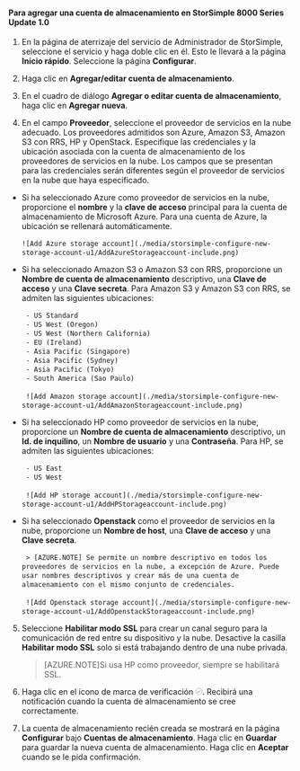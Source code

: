 <!--author=alkohli last changed: 9/17/15-->

#### Para agregar una cuenta de almacenamiento en StorSimple 8000 Series Update 1.0

1. En la página de aterrizaje del servicio de Administrador de StorSimple, seleccione el servicio y haga doble clic en él. Esto le llevará a la página **Inicio rápido**. Seleccione la página **Configurar**.

2. Haga clic en **Agregar/editar cuenta de almacenamiento**.

3. En el cuadro de diálogo **Agregar o editar cuenta de almacenamiento**, haga clic en **Agregar nueva**.

4. En el campo **Proveedor**, seleccione el proveedor de servicios en la nube adecuado. Los proveedores admitidos son Azure, Amazon S3, Amazon S3 con RRS, HP y OpenStack. Especifique las credenciales y la ubicación asociada con la cuenta de almacenamiento de los proveedores de servicios en la nube. Los campos que se presentan para las credenciales serán diferentes según el proveedor de servicios en la nube que haya especificado.
  - Si ha seleccionado Azure como proveedor de servicios en la nube, proporcione el **nombre** y la **clave de acceso** principal para la cuenta de almacenamiento de Microsoft Azure. Para una cuenta de Azure, la ubicación se rellenará automáticamente.

        ![Add Azure storage account](./media/storsimple-configure-new-storage-account-u1/AddAzureStorageaccount-include.png)

 - Si ha seleccionado Amazon S3 o Amazon S3 con RRS, proporcione un **Nombre de cuenta de almacenamiento** descriptivo, una **Clave de acceso** y una **Clave secreta**. Para Amazon S3 y Amazon S3 con RRS, se admiten las siguientes ubicaciones:

		- US Standard
		- US West (Oregon)
		- US West (Northern California)
		- EU (Ireland)
		- Asia Pacific (Singapore)
		- Asia Pacific (Sydney)
		- Asia Pacific (Tokyo)
		- South America (Sao Paulo)

        ![Add Amazon storage account](./media/storsimple-configure-new-storage-account-u1/AddAmazonStorageaccount-include.png)
	  		
 - Si ha seleccionado HP como proveedor de servicios en la nube, proporcione un **Nombre de cuenta de almacenamiento** descriptivo, un **Id. de inquilino**, un **Nombre de usuario** y una **Contraseña**. Para HP, se admiten las siguientes ubicaciones:

		- US East
		- US West
	  
        ![Add HP storage account](./media/storsimple-configure-new-storage-account-u1/AddHPStorageaccount-include.png)
	  		
 - Si ha seleccionado **Openstack** como el proveedor de servicios en la nube, proporcione un **Nombre de host**, una **Clave de acceso** y una **Clave secreta**.

        > [AZURE.NOTE] Se permite un nombre descriptivo en todos los proveedores de servicios en la nube, a excepción de Azure. Puede usar nombres descriptivos y crear más de una cuenta de almacenamiento con el mismo conjunto de credenciales.

        ![Add Openstack storage account](./media/storsimple-configure-new-storage-account-u1/AddOpenstackStorageaccount-include.png)

5. Seleccione **Habilitar modo SSL** para crear un canal seguro para la comunicación de red entre su dispositivo y la nube. Desactive la casilla **Habilitar modo SSL** solo si está trabajando dentro de una nube privada.

      >[AZURE.NOTE]Si usa HP como proveedor, siempre se habilitará SSL.
  		
6. Haga clic en el icono de marca de verificación ![icono de marca de verificación](./media/storsimple-configure-new-storage-account/HCS_CheckIcon-include.png). Recibirá una notificación cuando la cuenta de almacenamiento se cree correctamente.

7. La cuenta de almacenamiento recién creada se mostrará en la página **Configurar** bajo **Cuentas de almacenamiento**. Haga clic en **Guardar** para guardar la nueva cuenta de almacenamiento. Haga clic en **Aceptar** cuando se le pida confirmación.

<!---HONumber=Oct15_HO3-->